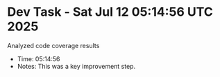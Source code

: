 # Dev Task - Sat Jul 12 05:14:56 UTC 2025
Analyzed code coverage results
- Time: 05:14:56
- Notes: This was a key improvement step.
